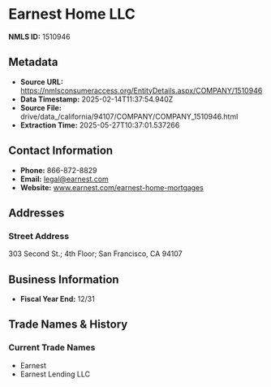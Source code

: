 # Earnest Home LLC

**NMLS ID:** 1510946

## Metadata
- **Source URL:** https://nmlsconsumeraccess.org/EntityDetails.aspx/COMPANY/1510946
- **Data Timestamp:** 2025-02-14T11:37:54.940Z
- **Source File:** drive/data_/california/94107/COMPANY/COMPANY_1510946.html
- **Extraction Time:** 2025-05-27T10:37:01.537266

## Contact Information
- **Phone:** 866-872-8829
- **Email:** legal@earnest.com
- **Website:** www.earnest.com/earnest-home-mortgages

## Addresses
### Street Address
303 Second St.; 4th Floor; San Francisco, CA 94107

## Business Information
- **Fiscal Year End:** 12/31

## Trade Names & History
### Current Trade Names
- Earnest
- Earnest Lending LLC
